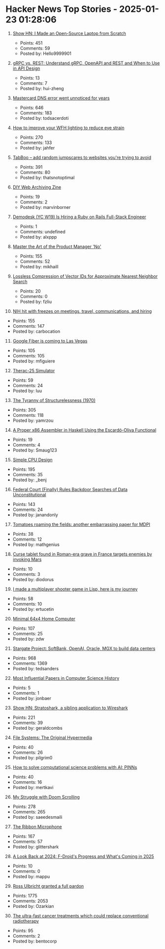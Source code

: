 # Hacker News Top Stories - 2025-01-23 01:28:06

1. [Show HN: I Made an Open-Source Laptop from Scratch](https://www.byran.ee/posts/creation/)
   - Points: 451
   - Comments: 59
   - Posted by: Hello9999901

2. [gRPC vs. REST: Understand gRPC, OpenAPI and REST and When to Use in API Design](https://cloud.google.com/blog/products/api-management/understanding-grpc-openapi-and-rest-and-when-to-use-them)
   - Points: 13
   - Comments: 7
   - Posted by: hui-zheng

3. [Mastercard DNS error went unnoticed for years](https://krebsonsecurity.com/2025/01/mastercard-dns-error-went-unnoticed-for-years/)
   - Points: 646
   - Comments: 183
   - Posted by: todsacerdoti

4. [How to improve your WFH lighting to reduce eye strain](https://rustle.ca/posts/articles/work-from-home-lighting)
   - Points: 270
   - Comments: 133
   - Posted by: jahfer

5. [TabBoo – add random jumpscares to websites you're trying to avoid](https://tabboo.xyz/)
   - Points: 391
   - Comments: 80
   - Posted by: thatsnotoptimal

6. [DIY Web Archiving Zine](https://zinebakery.com//homemade-zines/bakeshop-2-diywebarchiving)
   - Points: 19
   - Comments: 2
   - Posted by: marvinborner

7. [Demodesk (YC W19) Is Hiring a Ruby on Rails Full-Stack Engineer](https://demodesk.com/careers?utm_source=hn)
   - Points: 1
   - Comments: undefined
   - Posted by: alxppp

8. [Master the Art of the Product Manager 'No'](https://LetsNotDoThat.com)
   - Points: 155
   - Comments: 52
   - Posted by: mikhaill

9. [Lossless Compression of Vector IDs for Approximate Nearest Neighbor Search](https://arxiv.org/abs/2501.10479)
   - Points: 20
   - Comments: 0
   - Posted by: fzliu

10. [NIH hit with freezes on meetings, travel, communications, and hiring](https://www.science.org/content/article/trump-hits-nih-devastating-freezes-meetings-travel-communications-and-hiring)
   - Points: 155
   - Comments: 147
   - Posted by: carbocation

11. [Google Fiber is coming to Las Vegas](https://fiber.googleblog.com/2025/01/las-vegas-get-ready-for-your-close-up.html)
   - Points: 105
   - Comments: 105
   - Posted by: mfiguiere

12. [Therac-25 Simulator](http://web.mit.edu/6.033/2007/wwwdocs/assignments/handson-therac.html)
   - Points: 59
   - Comments: 24
   - Posted by: luu

13. [The Tyranny of Structurelessness (1970)](https://www.jofreeman.com/joreen/tyranny.htm)
   - Points: 305
   - Comments: 118
   - Posted by: yamrzou

14. [A Proper x86 Assembler in Haskell Using the Escardó-Oliva Functional](http://blog.vmchale.com/article/escardo-oliva-functional)
   - Points: 19
   - Comments: 4
   - Posted by: Smaug123

15. [Simple CPU Design](http://simplecpudesign.com/)
   - Points: 195
   - Comments: 35
   - Posted by: _benj

16. [Federal Court (Finally) Rules Backdoor Searches of Data Unconstitutional](https://www.eff.org/deeplinks/2025/01/victory-federal-court-finally-rules-backdoor-searches-702-data-unconstitutional)
   - Points: 143
   - Comments: 24
   - Posted by: janandonly

17. [Tomatoes roaming the fields: another embarrassing paper for MDPI](http://deevybee.blogspot.com/2025/01/tomatoes-roaming-fields-and-canaries-in.html)
   - Points: 38
   - Comments: 12
   - Posted by: mathgenius

18. [Curse tablet found in Roman-era grave in France targets enemies by invoking Mars](https://www.livescience.com/archaeology/curse-tablet-found-in-roman-era-grave-in-france-targets-enemies-by-invoking-mars-the-god-of-war)
   - Points: 10
   - Comments: 3
   - Posted by: diodorus

19. [I made a multiplayer shooter game in Lisp, here is my journey](https://ertu.dev/posts/i-made-an-online-shooter-game-in-lisp/)
   - Points: 58
   - Comments: 10
   - Posted by: ertucetin

20. [Minimal 64x4 Home Computer](https://github.com/slu4coder/Minimal-64x4-Home-Computer)
   - Points: 107
   - Comments: 25
   - Posted by: zdw

21. [Stargate Project: SoftBank, OpenAI, Oracle, MGX to build data centers](https://apnews.com/article/trump-ai-openai-oracle-softbank-son-altman-ellison-be261f8a8ee07a0623d4170397348c41)
   - Points: 968
   - Comments: 1369
   - Posted by: tedsanders

22. [Most Influential Papers in Computer Science History](https://terriblesoftware.org/2025/01/22/the-7-most-influential-papers-in-computer-science-history/)
   - Points: 5
   - Comments: 1
   - Posted by: jonbaer

23. [Show HN: Stratoshark, a sibling application to Wireshark](https://stratoshark.org/)
   - Points: 221
   - Comments: 39
   - Posted by: geraldcombs

24. [File Systems: The Original Hypermedia](https://jon.work/og/)
   - Points: 40
   - Comments: 26
   - Posted by: pilgrim0

25. [How to solve computational science problems with AI: PINNs](https://mertkavi.com/how-to-solve-computational-science-problems-with-ai-physics-informed-neural-networks-pinns/)
   - Points: 40
   - Comments: 16
   - Posted by: mertkavi

26. [My Struggle with Doom Scrolling](https://allthatjazz.me/posts/doom-scrolling-struggles)
   - Points: 278
   - Comments: 265
   - Posted by: saeedesmaili

27. [The Ribbon Microphone](https://khz.ac/sound/ribbon-mic/)
   - Points: 167
   - Comments: 57
   - Posted by: glittershark

28. [A Look Back at 2024: F-Droid's Progress and What's Coming in 2025](https://f-droid.org/2025/01/21/a-look-back-at-2024-f-droids-progress-and-whats-coming-in-2025.html)
   - Points: 10
   - Comments: 0
   - Posted by: mappu

29. [Ross Ulbricht granted a full pardon](https://twitter.com/Free_Ross/status/1881851923005165704)
   - Points: 1775
   - Comments: 2053
   - Posted by: Ozarkian

30. [The ultra-fast cancer treatments which could replace conventional radiotherapy](https://www.bbc.com/future/article/20250121-the-physics-transforming-cancer)
   - Points: 95
   - Comments: 2
   - Posted by: bentocorp

